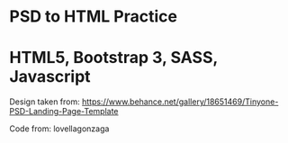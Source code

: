 # PSD to HTML Practice
# HTML5, Bootstrap 3, SASS, Javascript

Design taken from: https://www.behance.net/gallery/18651469/Tinyone-PSD-Landing-Page-Template

Code from: lovellagonzaga